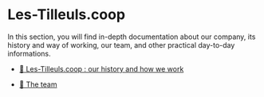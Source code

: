 # Les-Tilleuls.coop

In this section, you will find in-depth documentation about our company, its history and way of working, our team, and other practical day-to-day informations.

- [🌳️ Les-Tilleuls.coop : our history and how we work](tilleuls.md)
<!-- - [🏭️ The worker cooperatives in general](scop.md) -->
- [👫️ The team](team.md)
<!-- - [🤝️ Code of conduct](code_of_conduct.md)
- [📧️ Contacts](contact.md)
- [🗂️ Tools](tools.md)
- [📑️ Practical](practical.md) -->
